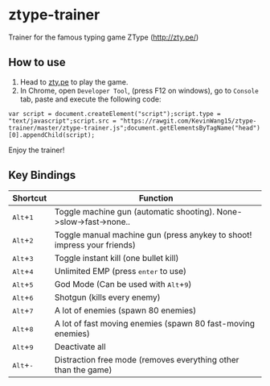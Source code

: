 # ztype-trainer
Trainer for the famous typing game ZType (http://zty.pe/)

## How to use
1. Head to [zty.pe](http://zty.pe/) to play the game.
2. In Chrome, open ```Developer Tool```, (press F12 on windows), go to ```Console``` tab, paste and execute the following code:
```
var script = document.createElement("script");script.type = "text/javascript";script.src = "https://rawgit.com/KevinWang15/ztype-trainer/master/ztype-trainer.js";document.getElementsByTagName("head")[0].appendChild(script);
```

Enjoy the trainer!

## Key Bindings
|Shortcut|Function|
|----|----|
|<kbd>Alt</kbd>+<kbd>1</kbd>|Toggle machine gun (automatic shooting). None->slow->fast->none..|
|<kbd>Alt</kbd>+<kbd>2</kbd>|Toggle manual machine gun (press anykey to shoot! impress your friends)|
|<kbd>Alt</kbd>+<kbd>3</kbd>|Toggle instant kill (one bullet kill)|
|<kbd>Alt</kbd>+<kbd>4</kbd>|Unlimited EMP (press <kbd>enter</kbd> to use)|
|<kbd>Alt</kbd>+<kbd>5</kbd>|God Mode (Can be used with <kbd>Alt</kbd>+<kbd>9</kbd>)|
|<kbd>Alt</kbd>+<kbd>6</kbd>|Shotgun (kills every enemy)|
|<kbd>Alt</kbd>+<kbd>7</kbd>|A lot of enemies (spawn 80 enemies)|
|<kbd>Alt</kbd>+<kbd>8</kbd>|A lot of fast moving enemies (spawn 80 fast-moving enemies)|
|<kbd>Alt</kbd>+<kbd>9</kbd>|Deactivate all|
|<kbd>Alt</kbd>+<kbd>-</kbd>|Distraction free mode (removes everything other than the game)|
